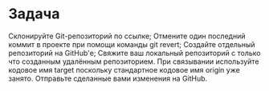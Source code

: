 # Задача
Склонируйте Git-репозиторий по ссылке;
Отмените один последний коммит в проекте при помощи команды git revert;
Создайте отдельный репозиторий на GitHub'е;
Свяжите ваш локальный репозиторий с только что созданным удалённым репозиторием. При связывании используйте кодовое имя target поскольку стандартное кодовое имя origin уже занято.
Отправьте сделанные вами изменения на GitHub.
